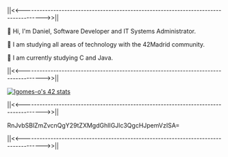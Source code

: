 ||<<------------------------------------------------------------------------------------->>||         

👋 Hi, I'm Daniel, Software Developer and IT Systems Administrator.

👀 I am studying all areas of technology with the 42Madrid community.
        
🌱 I am currently studying C and Java.

||<<------------------------------------------------------------------------------------->>||             

[![lgomes-o's 42 stats](https://badge42.vercel.app/api/v2/cl4osmqtg006109jvtxcd7k3u/stats?cursusId=21&coalitionId=65)](https://www.42madrid.com/)

||<<------------------------------------------------------------------------------------->>||         

RnJvbSBlZmZvcnQgY29tZXMgdGhlIGJlc3QgcHJpemVzISA=
       
||<<------------------------------------------------------------------------------------->>||  
